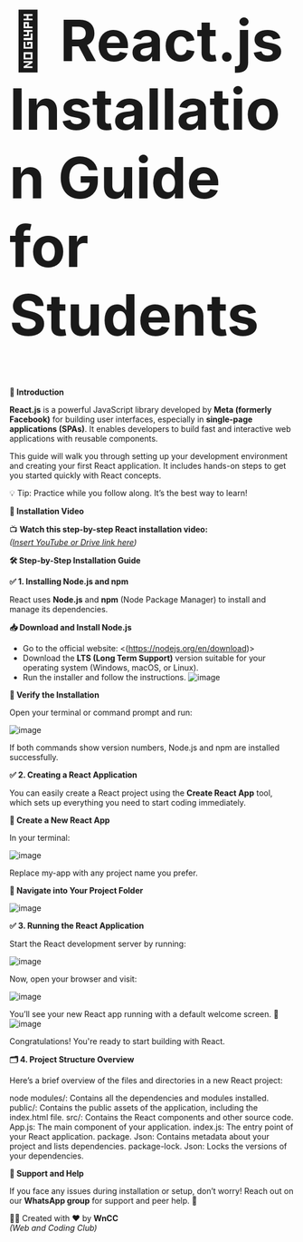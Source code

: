<h1 style="font-size:100px">📘 React.js Installation Guide for Students</h1>

**🎯 Introduction**

**React.js** is a powerful JavaScript library developed by **Meta (formerly Facebook)** for building user interfaces, especially in **single-page applications (SPAs)**. It enables developers to build fast and interactive web applications with reusable components.

This guide will walk you through setting up your development environment and creating your first React application. It includes hands-on steps to get you started quickly with React concepts.

💡 Tip: Practice while you follow along. It’s the best way to learn!

**🎥 Installation Video**

📺 **Watch this step-by-step React installation video:**  
_([Insert YouTube or Drive link here](https://youtu.be/0W79GLsOV3I?si=y78_PHBww2LJz4Hm))_

**🛠️ Step-by-Step Installation Guide**

**✅ 1. Installing Node.js and npm**

React uses **Node.js** and **npm** (Node Package Manager) to install and manage its dependencies.

**📥 Download and Install Node.js**

- Go to the official website: <(https://nodejs.org/en/download)>
- Download the **LTS (Long Term Support)** version suitable for your operating system (Windows, macOS, or Linux).
- Run the installer and follow the instructions.
![image](https://github.com/user-attachments/assets/100a2aac-7560-4c45-b98f-4dac1c179f79)

**🧪 Verify the Installation**

Open your terminal or command prompt and run:

![image](https://github.com/user-attachments/assets/2ffbf8e2-27b8-4519-8b0f-6bfd7f304dd1)


If both commands show version numbers, Node.js and npm are installed successfully.

**✅ 2. Creating a React Application**

You can easily create a React project using the **Create React App** tool, which sets up everything you need to start coding immediately.

**🚀 Create a New React App**

In your terminal:

![image](https://github.com/user-attachments/assets/d3938f4c-8aff-4115-96d2-e5acd31209ca)


Replace my-app with any project name you prefer.

**📁 Navigate into Your Project Folder**

![image](https://github.com/user-attachments/assets/8c9c3dfc-4945-4d7d-8bb0-8a402c01c375)


**✅ 3. Running the React Application**

Start the React development server by running:

![image](https://github.com/user-attachments/assets/af2de916-2913-442b-8ae7-02948ce3956c)


Now, open your browser and visit:

![image](https://github.com/user-attachments/assets/034f3213-4df0-46e8-947a-bf784f66d7ba)


You’ll see your new React app running with a default welcome screen. 🎉
![image](https://github.com/user-attachments/assets/9b4703be-1ae1-42bc-8605-984f86342058)


Congratulations! You're ready to start building with React.

**🗂️ 4. Project Structure Overview**

Here’s a brief overview of the files and directories in a new React project:

node modules/: Contains all the dependencies and modules installed.
public/: Contains the public assets of the application, including the index.html file.
src/: Contains the React components and other source code.
App.js: The main component of your application.
index.js: The entry point of your React application.
package. Json: Contains metadata about your project and lists dependencies.
package-lock. Json: Locks the versions of your dependencies.

**💬 Support and Help**

If you face any issues during installation or setup, don’t worry! Reach out on our **WhatsApp group** for support and peer help. 🙌

👨‍💻 Created with ❤️ by **WnCC**  
_(Web and Coding Club)_
